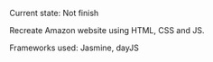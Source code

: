 Current state: Not finish

Recreate Amazon website using HTML, CSS and JS.

Frameworks used: Jasmine, dayJS
